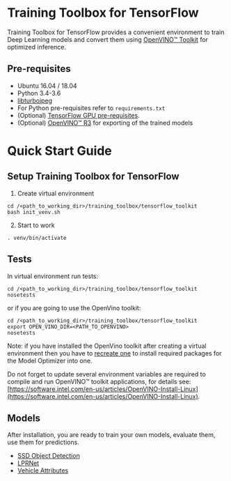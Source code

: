 # Training Toolbox for TensorFlow

Training Toolbox for TensorFlow provides a convenient environment to train
Deep Learning models and convert them using [OpenVINO™
Toolkit](https://software.intel.com/en-us/openvino-toolkit) for optimized
inference.

## Pre-requisites

- Ubuntu 16.04 / 18.04
- Python 3.4-3.6
- [libturbojpeg](https://github.com/ajkxyz/jpeg4py)
- For Python pre-requisites refer to `requirements.txt`
- (Optional) [TensorFlow GPU pre-requisites](https://www.tensorflow.org/install/gpu).
- (Optional) [OpenVINO™ R3](https://software.intel.com/en-us/openvino-toolkit)
  for exporting of the trained models

# Quick Start Guide

## Setup Training Toolbox for TensorFlow

1. Create virtual environment
<a name="create_venv"></a>

```
cd /<path_to_working_dir>/training_toolbox/tensorflow_toolkit
bash init_venv.sh
```

2. Start to work

```
. venv/bin/activate
```

## Tests
In virtual environment run tests:

```
cd /<path_to_working_dir>/training_toolbox/tensorflow_toolkit
nosetests
```

or if you are going to use the OpenVino toolkit:

```
cd /<path_to_working_dir>/training_toolbox/tensorflow_toolkit
export OPEN_VINO_DIR=<PATH_TO_OPENVINO>
nosetests
```

Note: if you have installed the OpenVino toolkit after creating
a virtual environment then you have to [recreate one](#create_venv)
to install required packages for the Model Optimizer into one.

Do not forget to update several environment variables are required to compile and run OpenVINO™ toolkit applications, for details see:
[https://software.intel.com/en-us/articles/OpenVINO-Install-Linux](https://software.intel.com/en-us/articles/OpenVINO-Install-Linux).


## Models
After installation, you are ready to train your own models, evaluate them, use
them for predictions.

* [SSD Object Detection](ssd_detector)
* [LPRNet](lpr)
* [Vehicle Attributes](vehicle_attributes)
